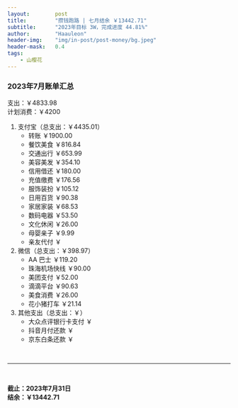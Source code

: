 ```yaml
---
layout:        post
title:         "攒钱跑路 | 七月结余 ￥13442.71"
subtitle:      "2023年目标 3W，完成进度 44.81%"
author:        "Haauleon"
header-img:    "img/in-post/post-money/bg.jpeg"
header-mask:   0.4
tags:
    - 山樱花
---
```


### 2023年7月账单汇总             
支出：￥4833.98                                     
计划消费：￥4200        

1. 支付宝（总支出：￥4435.01）   
    - 转账 ￥1900.00              
    - 餐饮美食 ￥816.84         
    - 交通出行 ￥653.99         
    - 美容美发 ￥354.10    
    - 信用借还 ￥180.00      
    - 充值缴费 ￥176.56          
    - 服饰装扮 ￥105.12        
    - 日用百货 ￥90.38             
    - 家居家装 ￥68.53           
    - 数码电器 ￥53.50                                    
    - 文化休闲 ￥26.00     
    - 母婴亲子 ￥9.99                                               
    - 亲友代付 ￥               
2. 微信（总支出：￥398.97）      
    - AA 巴士 ￥119.20      
    - 珠海机场快线 ￥90.00        
    - 美团支付 ￥52.00       
    - 滴滴平台 ￥90.63    
    - 美食消费 ￥26.00    
    - 花小猪打车 ￥21.14                                                                  
3. 其他支出（总支出：￥）     
    - 大众点评银行卡支付 ￥    
    - 抖音月付还款 ￥    
    - 京东白条还款 ￥   

<br>

---

<br>

**截止：2023年7月31日**      
**结余：￥13442.71**        